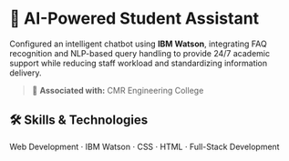 # 🤖 AI-Powered Student Assistant

Configured an intelligent chatbot using **IBM Watson**, integrating FAQ recognition and NLP-based query handling to provide 24/7 academic support while reducing staff workload and standardizing information delivery.

> 🏫 **Associated with:** CMR Engineering College

## 🛠️ Skills & Technologies

Web Development · IBM Watson · CSS · HTML · Full-Stack Development
